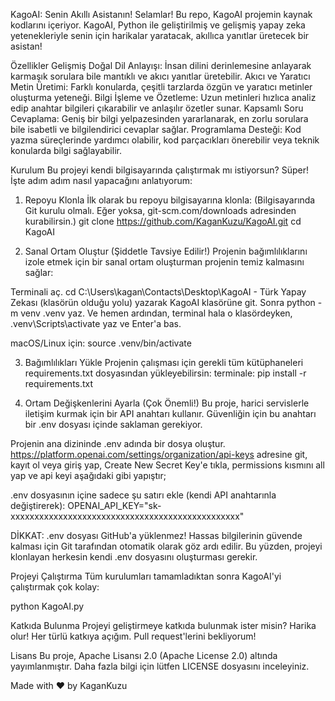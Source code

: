 KagoAI: Senin Akıllı Asistanın! 
Selamlar! Bu repo, KagoAI projemin kaynak kodlarını içeriyor. KagoAI, Python ile geliştirilmiş ve gelişmiş yapay zeka yetenekleriyle senin için harikalar yaratacak, akıllıca yanıtlar üretecek bir asistan!

Özellikler
Gelişmiş Doğal Dil Anlayışı: İnsan dilini derinlemesine anlayarak karmaşık sorulara bile mantıklı ve akıcı yanıtlar üretebilir.
Akıcı ve Yaratıcı Metin Üretimi: Farklı konularda, çeşitli tarzlarda özgün ve yaratıcı metinler oluşturma yeteneği.
Bilgi İşleme ve Özetleme: Uzun metinleri hızlıca analiz edip anahtar bilgileri çıkarabilir ve anlaşılır özetler sunar.
Kapsamlı Soru Cevaplama: Geniş bir bilgi yelpazesinden yararlanarak, en zorlu sorulara bile isabetli ve bilgilendirici cevaplar sağlar.
Programlama Desteği: Kod yazma süreçlerinde yardımcı olabilir, kod parçacıkları önerebilir veya teknik konularda bilgi sağlayabilir.

Kurulum
Bu projeyi kendi bilgisayarında çalıştırmak mı istiyorsun? Süper! İşte adım adım nasıl yapacağını anlatıyorum:

1. Repoyu Klonla
İlk olarak bu repoyu bilgisayarına klonla:
(Bilgisayarında Git kurulu olmalı. Eğer yoksa, git-scm.com/downloads adresinden kurabilirsin.)
git clone https://github.com/KaganKuzu/KagoAI.git
cd KagoAI

2. Sanal Ortam Oluştur (Şiddetle Tavsiye Edilir!)
Projenin bağımlılıklarını izole etmek için bir sanal ortam oluşturman projenin temiz kalmasını sağlar:

Terminali aç.
cd C:\Users\kagan\Contacts\Desktop\KagoAI - Türk Yapay Zekası (klasörün olduğu yolu) yazarak KagoAI klasörüne git.
Sonra python -m venv .venv yaz.
Ve hemen ardından, terminal hala o klasördeyken, .venv\Scripts\activate yaz ve Enter'a bas.

macOS/Linux için:
source .venv/bin/activate

3. Bağımlılıkları Yükle
Projenin çalışması için gerekli tüm kütüphaneleri requirements.txt dosyasından yükleyebilirsin:
terminale:
pip install -r requirements.txt

4. Ortam Değişkenlerini Ayarla (Çok Önemli!)
Bu proje, harici servislerle iletişim kurmak için bir API anahtarı kullanır. Güvenliğin için bu anahtarı bir .env dosyası içinde saklaman gerekiyor.

Projenin ana dizininde .env adında bir dosya oluştur.
https://platform.openai.com/settings/organization/api-keys adresine git, kayıt ol veya giriş yap,
Create New Secret Key'e tıkla, permissions kısmını all yap ve api keyi aşağıdaki gibi yapıştır;

.env dosyasının içine sadece şu satırı ekle (kendi API anahtarınla değiştirerek):
OPENAI_API_KEY="sk-xxxxxxxxxxxxxxxxxxxxxxxxxxxxxxxxxxxxxxxxxxxxxxxx"

DİKKAT: .env dosyası GitHub'a yüklenmez! Hassas bilgilerinin güvende kalması için Git tarafından otomatik olarak göz ardı edilir. Bu yüzden, projeyi klonlayan herkesin kendi .env dosyasını oluşturması gerekir.

Projeyi Çalıştırma
Tüm kurulumları tamamladıktan sonra KagoAI'yi çalıştırmak çok kolay:

python KagoAI.py

Katkıda Bulunma
Projeyi geliştirmeye katkıda bulunmak ister misin? Harika olur! Her türlü katkıya açığım. Pull request'lerini bekliyorum!

Lisans
Bu proje, Apache Lisansı 2.0 (Apache License 2.0) altında yayımlanmıştır.
Daha fazla bilgi için lütfen LICENSE dosyasını inceleyiniz.

Made with ❤️ by KaganKuzu

